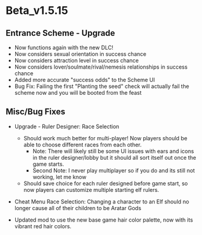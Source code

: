 # Beta_v1.5.15

## Entrance Scheme - Upgrade
- Now functions again with the new DLC!
- Now considers sexual orientation in success chance
- Now considers attraction level in success chance
- Now considers lover/soulmate/rival/nemesis relationships in success chance
- Added more accurate "success odds" to the Scheme UI
- Bug Fix: Failing the first "Planting the seed" check will actually fail the scheme now and you will be booted from the feast


## Misc/Bug Fixes
- Upgrade - Ruler Designer: Race Selection
    - Should work much better for multi-player! Now players should be able to choose different races from each other.
        - Note: There will likely still be some UI issues with ears and icons in the ruler designer/lobby but it should all sort itself out once the game starts.
        - Second Note: I never play multiplayer so if you do and its still not working, let me know 
    - Should save choice for each ruler designed before game start, so now players can customize multiple starting elf rulers.

- Cheat Menu Race Selection: Changing a character to an Elf should no longer cause all of their children to be Aratar Gods

- Updated mod to use the new base game hair color palette, now with its vibrant red hair colors.